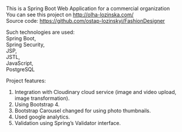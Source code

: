 This is a Spring Boot Web Application for a commercial organization<br/>
You can see this project on http://olha-lozinska.com/<br/>
Source code: https://github.com/ostap-lozinskyi/FashionDesigner<br/>

Such technologies are used:<br/>
Spring Boot,<br/>
Spring Security,<br/>
JSP,<br/>
JSTL,<br/>
JavaScript,<br/>
PostgreSQL<br/>

Project features:<br/>
1. Integration with Cloudinary cloud service (image and video upload, image transformation).<br/>
2. Using Bootstrap 4.<br/>
3. Bootstrap Carousel changed for using photo thumbnails.<br/>
4. Used google analytics.<br/>
5. Validation using Spring’s Validator interface.
